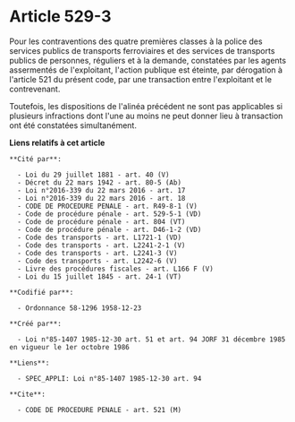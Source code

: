 # Article 529-3

Pour les contraventions des quatre premières classes à la police des services publics de transports ferroviaires et des
services de transports publics de personnes, réguliers et à la demande, constatées par les agents assermentés de
l'exploitant, l'action publique est éteinte, par dérogation à l'article 521 du présent code, par une transaction entre
l'exploitant et le contrevenant.

Toutefois, les dispositions de l'alinéa précédent ne sont pas applicables si plusieurs infractions dont l'une au moins ne
peut donner lieu à transaction ont été constatées simultanément.

**Liens relatifs à cet article**

	**Cité par**:

	  - Loi du 29 juillet 1881 - art. 40 (V)
	  - Décret du 22 mars 1942 - art. 80-5 (Ab)
	  - Loi n°2016-339 du 22 mars 2016 - art. 17
	  - Loi n°2016-339 du 22 mars 2016 - art. 18
	  - CODE DE PROCEDURE PENALE - art. R49-8-1 (V)
	  - Code de procédure pénale - art. 529-5-1 (VD)
	  - Code de procédure pénale - art. 804 (VT)
	  - Code de procédure pénale - art. D46-1-2 (VD)
	  - Code des transports - art. L1721-1 (VD)
	  - Code des transports - art. L2241-2-1 (V)
	  - Code des transports - art. L2241-3 (V)
	  - Code des transports - art. L2242-6 (V)
	  - Livre des procédures fiscales - art. L166 F (V)
	  - Loi du 15 juillet 1845 - art. 24-1 (VT)

	**Codifié par**:

	  - Ordonnance 58-1296 1958-12-23

	**Créé par**:

	  - Loi n°85-1407 1985-12-30 art. 51 et art. 94 JORF 31 décembre 1985 en vigueur le 1er octobre 1986

	**Liens**:

	  - SPEC_APPLI: Loi n°85-1407 1985-12-30 art. 94

	**Cite**:

	  - CODE DE PROCEDURE PENALE - art. 521 (M)
